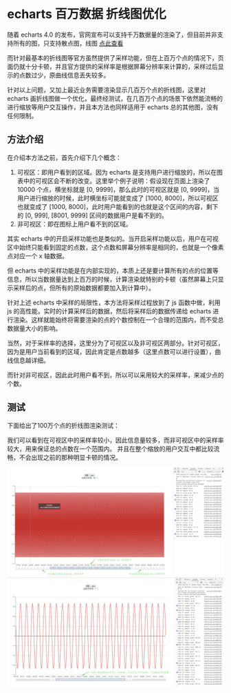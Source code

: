 # echarts 百万数据 折线图优化

随着 echarts 4.0 的发布，官网宣布可以支持千万数据量的渲染了，但目前并非支持所有的图，只支持散点图，线图 [点此查看](https://www.echartsjs.com/zh/api.html#echartsInstance.appendData)

而针对最基本的折线图等官方虽然提供了采样功能，但在上百万个点的情况下，页面仍就十分卡顿，并且官方提供的采样率是根据屏幕分辨率来计算的，采样过后显示的点数过少，原曲线信息丢失较多。

针对以上问题，又加上最近业务需要渲染显示几百万个点的折线图，这里对 echarts 画折线图做一个优化，最终经测试，在几百万个点的场景下依然能流畅的进行缩放等用户交互操作，并且本方法也同样适用于 echarts 总的其他图，没有任何限制。

## 方法介绍

在介绍本方法之前，首先介绍下几个概念：

1. 可视区：即用户看到的区域。因为 echarts 是支持用户进行缩放的，所以在图表中的可视区会不断的改变。这里举个例子说明：假设现在页面上渲染了 10000 个点，横坐标就是 [0, 9999]，那么此时的可视区就是 [0, 9999]，当用户进行缩放的时候，此时横坐标可能就变成了 [1000, 8000]，所以可视区也就变成了 [1000, 8000]，此时用户能看到的也就是这个区间的内容，剩下的 [0, 999], [8001, 9999] 区间的数据用户是看不到的。
2. 非可视区：即在图标上用户看不到的区域。

其实 echarts 中的开启采样功能也是类似的。当开启采样功能以后，用户在可视区中始终只能看到固定的点数，这个点数和屏幕分辨率是相同的，也就是一个像素点对应一个 x 轴数据。

但 echarts 中的采样功能是在内部实现的，本质上还是要计算所有的点的位置等信息，所以当数据量达到上百万的时候，计算渲染就特别的卡顿（虽然屏幕上只显示采样后的点，但所有的原始数据都要加入到计算中）。

针对上述 echarts 中采样的局限性，本方法将采样过程放到了 js 函数中做，利用 js 的高性能，实时的计算采样后的数据，然后将采样后的数据传递给 echarts 进行渲染。这样就能始终将需要渲染的点的个数控制在一个合理的范围内，而不受总数据量大小的影响。

当然，对于采样率的选择，这里分为了可视区以及非可视区两部分。针对可视区，因为是用户当前看到的区域，因此肯定是点数越多（这里点数可以进行设置），曲线信息越详细。

而针对非可视区，因此此时用户看不到，所以可以采用较大的采样率，来减少点的个数。

## 测试

下面给出了100万个点的折线图渲染测试：

我们可以看到在可视区中的采样率较小，因此信息量较多，而非可视区中的采样率较大，用来保证总的点数在一个范围内。
并且在整个缩放的用户交互中都比较流畅，不会出现之前的那种明显卡顿的情况。

![1](./img/1.png)
![2](./img/2.png)
